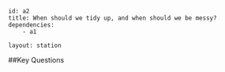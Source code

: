 ````
id: a2
title: When should we tidy up, and when should we be messy?
dependencies:
	- a1

layout: station
````
##Key Questions